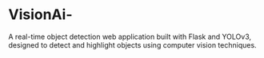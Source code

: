 # VisionAi-
 A real-time object detection web application built with Flask and YOLOv3, designed to detect and highlight objects using computer vision techniques.
